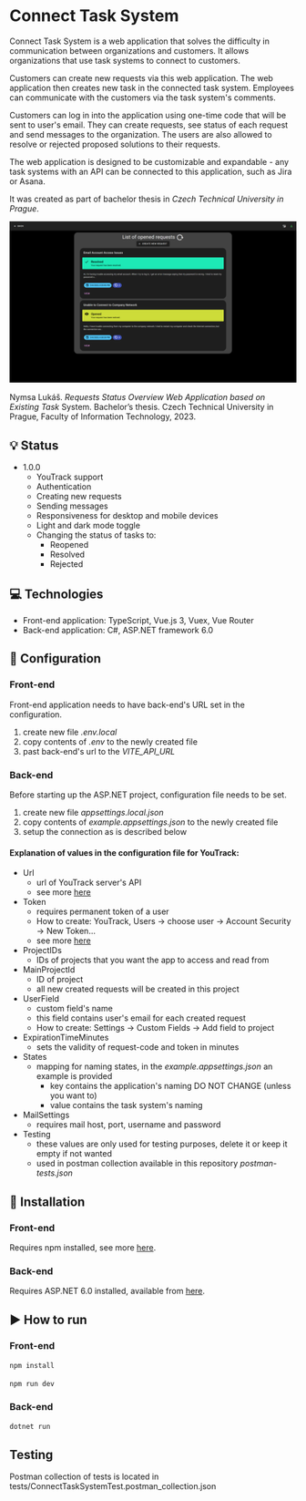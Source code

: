# Connect Task System 

Connect Task System is a web application that solves the difficulty in communication between organizations and customers. It allows organizations that use task systems to connect to customers.

Customers can create new requests via this web application. The web application then creates new task in the connected task system.
Employees can communicate with the customers via the task system's comments.

Customers can log in into the application using one-time code that will be sent to user's email. They can create requests, see status of each request and send messages to the organization. The users are also allowed to resolve or rejected proposed solutions to their requests.

The web application is designed to be customizable and expandable - any task systems with an API can be connected to this application, such as Jira or Asana.

It was created as part of bachelor thesis in _Czech Technical University in Prague_.

![Example](docs/example.png)

Nymsa Lukáš. _Requests Status Overview Web Application based on Existing Task_
System. Bachelor’s thesis. Czech Technical University in Prague, Faculty of Information Technology, 2023.

## :bulb: Status
- 1.0.0
  - YouTrack support
  - Authentication
  - Creating new requests
  - Sending messages
  - Responsiveness for desktop and mobile devices
  - Light and dark mode toggle
  - Changing the status of tasks to:
    - Reopened
    - Resolved
    - Rejected


## :computer: Technologies
- Front-end application: TypeScript, Vue.js 3, Vuex, Vue Router
- Back-end application: C#, ASP.NET framework 6.0

## :file_folder: Configuration

### Front-end
Front-end application needs to have back-end's URL set in the configuration.

1. create new file _.env.local_
2. copy contents of _.env_ to the newly created file
3. past back-end's url to the _VITE_API_URL_

### Back-end
Before starting up the ASP.NET project, configuration file needs to be set.

1. create new file _appsettings.local.json_
2. copy contents of _example.appsettings.json_ to the newly created file
3. setup the connection as is described below

#### Explanation of values in the configuration file for YouTrack:

- Url
  - url of YouTrack server's API
  - see more [here](https://www.jetbrains.com/help/youtrack/devportal/api-url-and-endpoints.html)
- Token
  - requires permanent token of a user
  - How to create: YouTrack, Users -> choose user -> Account Security -> New Token...
  - see more [here](https://www.jetbrains.com/help/youtrack/server/Manage-Permanent-Token.html)
- ProjectIDs
  - IDs of projects that you want the app to access and read from
- MainProjectId
  - ID of project
  - all new created requests will be created in this project
- UserField
  - custom field's name
  - this field contains user's email for each created request
  - How to create: Settings -> Custom Fields -> Add field to project
- ExpirationTimeMinutes
  - sets the validity of request-code and token in minutes
- States
  - mapping for naming states, in the _example.appsettings.json_ an example is provided
    - key contains the application's naming DO NOT CHANGE (unless you want to)
    - value contains the task system's naming
- MailSettings
  - requires mail host, port, username and password
- Testing
  - these values are only used for testing purposes, delete it or keep it empty if not wanted
  - used in postman collection available in this repository _postman-tests.json_



## :wrench: Installation
### Front-end
Requires npm installed, see more [here](https://docs.npmjs.com/downloading-and-installing-node-js-and-npm).

### Back-end
Requires ASP.NET 6.0 installed, available from [here](https://learn.microsoft.com/en-us/dotnet/core/install/).

## :arrow_forward: How to run

### Front-end
```
npm install

npm run dev
```

### Back-end

```
dotnet run
```

## Testing
Postman collection of tests is located in tests/ConnectTaskSystemTest.postman_collection.json